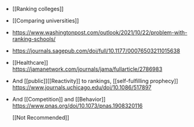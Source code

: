 - [[Ranking colleges]]
- [[Comparing universities]]
- https://www.washingtonpost.com/outlook/2021/10/22/problem-with-ranking-schools/
- https://journals.sagepub.com/doi/full/10.1177/00076503211015638
- [[Healthcare]]
  https://jamanetwork.com/journals/jama/fullarticle/2786983
- And [[public]][[Reactivity]] to
  rankings,  [[self-fulfilling prophecy]]
  https://www.journals.uchicago.edu/doi/10.1086/517897
- And [[Competition]] and
  [[Behavior]]
  https://www.pnas.org/doi/10.1073/pnas.1908320116
  
  [[Not Recommended]]